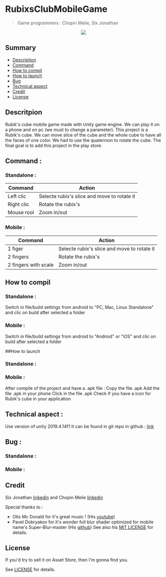 # RubixsClubMobileGame

> Game programmers :
> Chopin Melie,
> Six Jonathan

<div style="text-align:center">
    <img src="ScreenShoot/rubix.gif"/>
</div>

## Summary
- [Description](##Description "Goto description part")
- [Command](##Command "Goto command part")
- [How to compil](##How-to-compil "Goto compil part")
- [How to launch](##How-to-launch "Goto launch part")
- [Bug](##Bug "Goto bug part")
- [Technical aspect](##Bug "Goto Technical aspect part")
- [Credit](##Credit "Goto credit part")
- [License](##License "Goto license part")


## Descritpion
Rubik's cube mobile game made with Unity game engine. We can play it on a phone and on pc (we must to change a parameter).
This project is a Rubik's cube. We can move slice of the cube and the whole cube to have all the faces of one color.
We had to use the quaternion to rotate the cube.
The final goal is to add this project in the play store.
 

## Command :
### Standalone :
Command       | Action
------------- | -------------
Left clic     | Selecte rubix's slice and move to rotate it
Right clic    | Rotate the rubix's
Mouse rool    | Zoom in/out

### Mobile :
Command             | Action
-------------       | -------------
1 figer             | Selecte rubix's slice and move to rotate it
2 fingers           | Rotate the rubix's
2 fingers with scale| Zoom in/out

## How to compil
### Standalone :
Switch in file/build settings from android to "PC, Mac, Linux Standalone" and clic on build after selected a folder

### Mobile :
Switch in file/build settings from android to "Android" or "iOS" and clic on build after selected a folder

##How to launch
### Standalone :

### Mobile :
After compile of the project and have a .apk file :
Copy the file .apk
Add the file .apk in your phone 
Click in the file .apk
Check if you have a icon for Rubik's cube in your application 

## Technical aspect :
Use version of unity 2019.4.14f1
It can be found in git repo in github : [link](https://github.com/Renardjojo/RubixsClubMobileGame)

## Bug :
### Standalone :

### Mobile :


## Credit
Six Jonathan [linkedin](https://www.linkedin.com/in/jonathan-six-4553611a9/) and Chopin Melie [linkedin](https://www.linkedin.com/in/m%C3%A9lie-chopin-70a332202/)

Special thanks to :
- Otis Mc Donald for it's great music ! (His [youtube](https://www.youtube.com/channel/UCej6bRv8lR48AEbQvdb_9Cg))
- Pavel Dobryakov for it's wonder full blur shader optimized for mobile name's Super-Blur-master (His [github](https://github.com/PavelDoGreat/Super-Blur/blob/master/LICENSE))
See also his [MIT LICENSE](Assets/Super-Blur-master/Super-Blur-master/LICENSE) for details.

## License
If you'd try to sell it on Asset Store, then I'm gonna find you.

See [LICENSE](LICENSE) for details.